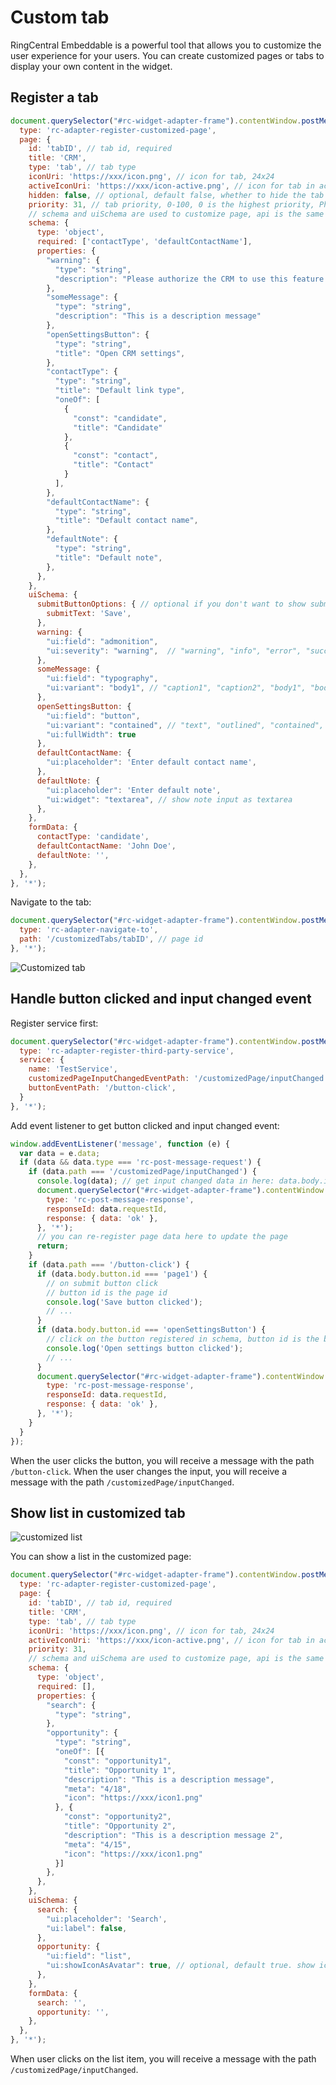 # Custom tab

<!-- md:version 2.0.0 -->

RingCentral Embeddable is a powerful tool that allows you to customize the user experience for your users. You can create customized pages or tabs to display your own content in the widget.

## Register a tab

```js
document.querySelector("#rc-widget-adapter-frame").contentWindow.postMessage({
  type: 'rc-adapter-register-customized-page',
  page: {
    id: 'tabID', // tab id, required
    title: 'CRM',
    type: 'tab', // tab type
    iconUri: 'https://xxx/icon.png', // icon for tab, 24x24
    activeIconUri: 'https://xxx/icon-active.png', // icon for tab in active status, 24x24
    hidden: false, // optional, default false, whether to hide the tab icon from navigation bar
    priority: 31, // tab priority, 0-100, 0 is the highest priority, Phone tab: 10, Text: 20, Fax: 30, Glip: 40, Contacts: 50, Video: 60, Settings: 70
    // schema and uiSchema are used to customize page, api is the same as [react-jsonschema-form](https://rjsf-team.github.io/react-jsonschema-form)
    schema: {
      type: 'object',
      required: ['contactType', 'defaultContactName'],
      properties: {
        "warning": {
          "type": "string",
          "description": "Please authorize the CRM to use this feature."
        },
        "someMessage": {
          "type": "string",
          "description": "This is a description message"
        },
        "openSettingsButton": {
          "type": "string",
          "title": "Open CRM settings",
        },
        "contactType": {
          "type": "string",
          "title": "Default link type",
          "oneOf": [
            {
              "const": "candidate",
              "title": "Candidate"
            },
            {
              "const": "contact",
              "title": "Contact"
            }
          ],
        },
        "defaultContactName": {
          "type": "string",
          "title": "Default contact name",
        },
        "defaultNote": {
          "type": "string",
          "title": "Default note",
        },
      },
    },
    uiSchema: {
      submitButtonOptions: { // optional if you don't want to show submit button
        submitText: 'Save',
      },
      warning: {
        "ui:field": "admonition",
        "ui:severity": "warning",  // "warning", "info", "error", "success"
      },
      someMessage: {
        "ui:field": "typography",
        "ui:variant": "body1", // "caption1", "caption2", "body1", "body2", "subheading2", "subheading1", "title2", "title1"
      },
      openSettingsButton: {
        "ui:field": "button",
        "ui:variant": "contained", // "text", "outlined", "contained", "plain"
        "ui:fullWidth": true
      },
      defaultContactName: {
        "ui:placeholder": 'Enter default contact name',
      },
      defaultNote: {
        "ui:placeholder": 'Enter default note',
        "ui:widget": "textarea", // show note input as textarea
      },
    },
    formData: {
      contactType: 'candidate',
      defaultContactName: 'John Doe',
      defaultNote: '',
    },
  },
}, '*');
```

Navigate to the tab:

```js
document.querySelector("#rc-widget-adapter-frame").contentWindow.postMessage({
  type: 'rc-adapter-navigate-to',
  path: '/customizedTabs/tabID', // page id
}, '*');
```

![Customized tab](https://github.com/ringcentral/ringcentral-embeddable/assets/7036536/3dfba67e-2422-41ec-98a3-43847de6396b)

## Handle button clicked and input changed event

Register service first:

```js
document.querySelector("#rc-widget-adapter-frame").contentWindow.postMessage({
  type: 'rc-adapter-register-third-party-service',
  service: {
    name: 'TestService',
    customizedPageInputChangedEventPath: '/customizedPage/inputChanged',
    buttonEventPath: '/button-click',
  }
}, '*');
```

Add event listener to get button clicked and input changed event:

```js
window.addEventListener('message', function (e) {
  var data = e.data;
  if (data && data.type === 'rc-post-message-request') {
    if (data.path === '/customizedPage/inputChanged') {
      console.log(data); // get input changed data in here: data.body.input
      document.querySelector("#rc-widget-adapter-frame").contentWindow.postMessage({
        type: 'rc-post-message-response',
        responseId: data.requestId,
        response: { data: 'ok' },
      }, '*');
      // you can re-register page data here to update the page
      return;
    }
    if (data.path === '/button-click') {
      if (data.body.button.id === 'page1') {
        // on submit button click
        // button id is the page id
        console.log('Save button clicked');
        // ...
      }
      if (data.body.button.id === 'openSettingsButton') {
        // click on the button registered in schema, button id is the button key
        console.log('Open settings button clicked');
        // ...
      }
      document.querySelector("#rc-widget-adapter-frame").contentWindow.postMessage({
        type: 'rc-post-message-response',
        responseId: data.requestId,
        response: { data: 'ok' },
      }, '*');
    }
  }
});
```

When the user clicks the button, you will receive a message with the path `/button-click`. When the user changes the input, you will receive a message with the path `/customizedPage/inputChanged`.

## Show list in customized tab

![customized list](https://github.com/ringcentral/ringcentral-embeddable/assets/7036536/865e73e2-776b-4baf-87ed-fb52d965c84a)

You can show a list in the customized page:

```js
document.querySelector("#rc-widget-adapter-frame").contentWindow.postMessage({
  type: 'rc-adapter-register-customized-page',
  page: {
    id: 'tabID', // tab id, required
    title: 'CRM',
    type: 'tab', // tab type
    iconUri: 'https://xxx/icon.png', // icon for tab, 24x24
    activeIconUri: 'https://xxx/icon-active.png', // icon for tab in active status, 24x24
    priority: 31,
    // schema and uiSchema are used to customize page, api is the same as [react-jsonschema-form](https://rjsf-team.github.io/react-jsonschema-form)
    schema: {
      type: 'object',
      required: [],
      properties: {
        "search": {
          "type": "string",
        },
        "opportunity": {
          "type": "string",
          "oneOf": [{
            "const": "opportunity1",
            "title": "Opportunity 1",
            "description": "This is a description message",
            "meta": "4/18",
            "icon": "https://xxx/icon1.png"
          }, {
            "const": "opportunity2",
            "title": "Opportunity 2",
            "description": "This is a description message 2",
            "meta": "4/15",
            "icon": "https://xxx/icon1.png"
          }]
        },
      },
    },
    uiSchema: {
      search: {
        "ui:placeholder": 'Search',
        "ui:label": false,
      },
      opportunity: {
        "ui:field": "list",
        "ui:showIconAsAvatar": true, // optional, default true. show icon as avatar (round) in list
      },
    },
    formData: {
      search: '',
      opportunity: '',
    },
  },
}, '*');
```

When user clicks on the list item, you will receive a message with the path `/customizedPage/inputChanged`.
